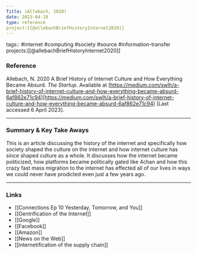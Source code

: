 ```yaml
---
Title: (Allebach, 2020)
date: 2023-04-10
type: reference
project:[[@allebachBriefHistoryInternet2020]]
---
```


tags:: #internet #computing #society #source #information-transfer 
projects:[[@allebachBriefHistoryInternet2020]]

### Reference 

Allebach, N. 2020 A Brief History of Internet Culture and How Everything Became Absurd. _The Startup_. Available at [https://medium.com/swlh/a-brief-history-of-internet-culture-and-how-everything-became-absurd-6af862e71c94](https://medium.com/swlh/a-brief-history-of-internet-culture-and-how-everything-became-absurd-6af862e71c94) [Last accessed 6 April 2023].


---

### Summary & Key Take Aways

This is an article discussing the history of the internet and specifically how society shaped the culture on the internet and how internet culture has since shaped culture as a whole. It discusses how the internet became politicized, how platforms became politically gated like 4chan and how this crazy fast mass migration to the internet has effected all of our lives in ways we could never have prodicted even just a few years ago.

--- 

### Links
- [[Connections Ep 10 Yesterday, Tomorrow, and You]]
- [[Gentrification of the Internet]]
- [[Google]]
- [[Facebook]]
- [[Amazon]]
- [[News on the Web]]
- [[internetification of the supply chain]]